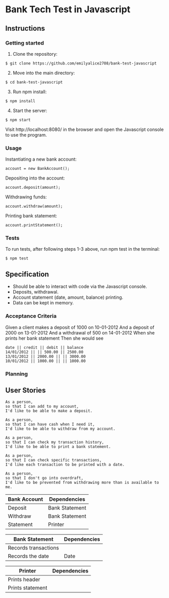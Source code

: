 # Bank Tech Test in Javascript

## Instructions

### Getting started

1. Clone the repository:

```
$ git clone https://github.com/emilyalice2708/bank-test-javascript
```

2. Move into the main directory:

```
$ cd bank-test-javascript
```

3. Run npm install:

```
$ npm install
```

4. Start the server:

```
$ npm start
```

Visit http://localhost:8080/ in the browser and open the Javascript console to use the program. 

### Usage

Instantiating a new bank account:
```
account = new BankAccount();
```

Depositing into the account:
```
account.deposit(amount);
```

Withdrawing funds:
```
account.withdraw(amount);
```

Printing bank statement:
```
account.printStatement();
```

### Tests

To run tests, after following steps 1-3 above, run npm test in the terminal:

```
$ npm test
```

## Specification

- Should be able to interact with code via the Javascript console.
- Deposits, withdrawal.
- Account statement (date, amount, balance) printing.
- Data can be kept in memory.

### Acceptance Criteria

Given a client makes a deposit of 1000 on 10-01-2012
And a deposit of 2000 on 13-01-2012
And a withdrawal of 500 on 14-01-2012
When she prints her bank statement
Then she would see

```
date || credit || debit || balance
14/01/2012 || || 500.00 || 2500.00
13/01/2012 || 2000.00 || || 3000.00
10/01/2012 || 1000.00 || || 1000.00
```

### Planning

## User Stories

```
As a person,
so that I can add to my account,
I'd like to be able to make a deposit.
```

```
As a person,
so that I can have cash when I need it,
I'd like to be able to withdraw from my account.
```

```
As a person,
so that I can check my transaction history,
I'd like to be able to print a bank statement.
```

```
As a person,
so that I can check specific transactions,
I'd like each transaction to be printed with a date.
```

```
As a person,
so that I don't go into overdraft,
I'd like to be prevented from withdrawing more than is available to me.
```

| Bank Account |  Dependencies   |
| ------------ | ----------------- |
| Deposit      |  Bank Statement   |
| Withdraw     |  Bank Statement   |
| Statement    |   Printer  |

| Bank Statement       |  Dependencies   |
| -------------------- | -------------- |
| Records transactions |     |
| Records the date     |   Date  |

| Printer          |   Dependencies  |
| ---------------- | -------------- |
| Prints header    |     |
| Prints statement |     |
